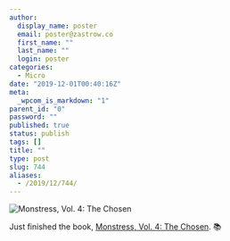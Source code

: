 ```yaml
---
author:
  display_name: poster
  email: poster@zastrow.co
  first_name: ""
  last_name: ""
  login: poster
categories:
  - Micro
date: "2019-12-01T00:40:16Z"
meta:
  _wpcom_is_markdown: "1"
parent_id: "0"
password: ""
published: true
status: publish
tags: []
title: ""
type: post
slug: 744
aliases:
  - /2019/12/744/
---
```

<p><img src="https://i.gr-assets.com/images/S/compressed.photo.goodreads.com/books/1559570414l/45899240.jpg" alt="Monstress, Vol. 4: The Chosen" /></p>

<p>Just finished the book, <a href="https://www.goodreads.com/review/show/3067865108?utm_medium=api&amp;utm_source=rss">Monstress, Vol. 4: The Chosen</a>. 📚</p>
